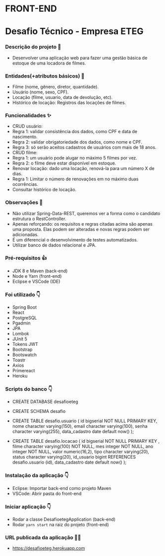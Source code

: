 # FRONT-END

# Desafio Técnico - Empresa ETEG

### Descrição do projeto :seedling:

- Desenvolver uma aplicação web para fazer uma gestão básica de estoque de uma locadora de filmes.

### Entidades(+atributos básicos) :pushpin:

- Filme (nome, gênero, diretor, quantidade).
- Usuário (nome, sexo, CPF).
- Locação (filme, usuario, data de devolução, etc).
- Histórico de locação: Registros das locações de filmes.

### Funcionalidades :sparkles:
- CRUD usuário:
- Regra 1: validar consistência dos dados, como CPF e data de nascimento.
- Regra 2: validar obrigatoriedade dos dados, como nome e CPF.
- Regra 3: só serão aceitos cadastros de usuários com mais de 18 anos.
- CRUD filme:
- Regra 1: um usuário pode alugar no máximo 5 filmes por vez.
- Regra 2: o filme deve estar disponível em estoque.
- Renovar locação: dado uma locação, renová-la para um número X de dias.
- Regra 1: Limitar o número de renovações em no máximo duas ocorrências.
- Consultar histórico de locação.

### Observações :rotating_light:

- Não utilizar Spring-Data-REST, queremos ver a forma como o candidato estrutura o RestController.
- Apenas reforçando: os requisitos e regras citadas acima são apenas uma proposta. Elas podem ser alteradas e novas regras podem ser adicionadas.
- É um diferencial o desenvolvimento de testes automatizados.
- Utilizar banco de dados relacional e JPA.

### Pré-requisitos :thumbsup:

- JDK 8 e Maven (back-end)
- Node e Yarn (front-end)
- Eclipse e VSCode (IDE)

### Foi utilizado :point_down:

- Spring Boot
- React
- PostgreSQL
- Pgadmin
- JPA
- Lombok
- JUnit 5
- Tokens JWT
- Bootstrap
- Bootswatch
- Toastr
- Axios
- Primereact
- Heroku

### Scripts do banco :point_down:

- CREATE DATABASE desafioeteg

- CREATE SCHEMA desafio

- CREATE TABLE desafio.usuario
(
  id bigserial NOT NULL PRIMARY KEY,
  nome character varying(150),
  email character varying(100),
  senha character varying(255),
  data_cadastro date default now()
);

- CREATE TABLE desafio.locacao
(
  id bigserial NOT NULL PRIMARY KEY ,
  filme character varying(100) NOT NULL,
  mes integer NOT NULL,
  ano integer NOT NULL,
  valor numeric(16,2),
  tipo character varying(20),
  status character varying(20),
  id_usuario bigint REFERENCES desafio.usuario (id),
  data_cadastro date default now()
);

### Instalação da aplicação :point_down:

- Eclipse: Importar back-end como projeto Maven
- VSCode: Abrir pasta do front-end
    
### Iniciar aplicação :point_down:

- Rodar a classe DesafioetegApplication (back-end)
- Rodar `yarn start` na raiz do projeto (front-end)

### URL publicada da aplicação :technologist:

- https://desafioeteg.herokuapp.com
